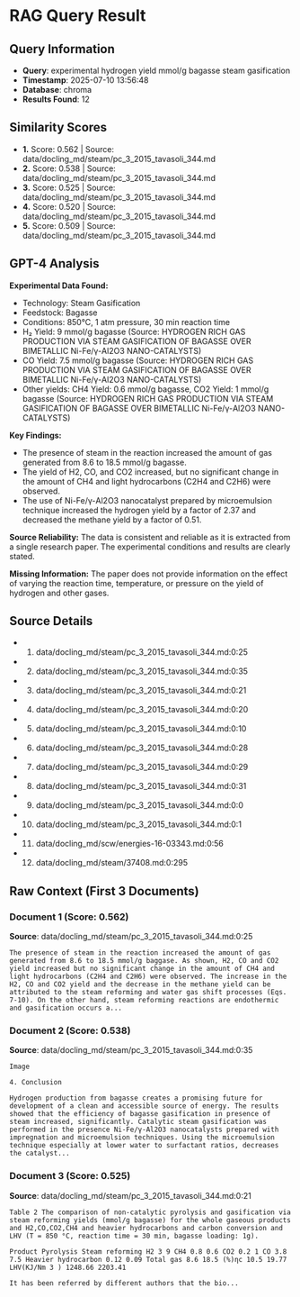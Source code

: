 # RAG Query Result

## Query Information
- **Query**: experimental hydrogen yield mmol/g bagasse steam gasification
- **Timestamp**: 2025-07-10 13:56:48
- **Database**: chroma
- **Results Found**: 12

## Similarity Scores
- **1.** Score: 0.562 | Source: data/docling_md/steam/pc_3_2015_tavasoli_344.md
- **2.** Score: 0.538 | Source: data/docling_md/steam/pc_3_2015_tavasoli_344.md
- **3.** Score: 0.525 | Source: data/docling_md/steam/pc_3_2015_tavasoli_344.md
- **4.** Score: 0.520 | Source: data/docling_md/steam/pc_3_2015_tavasoli_344.md
- **5.** Score: 0.509 | Source: data/docling_md/steam/pc_3_2015_tavasoli_344.md

## GPT-4 Analysis

**Experimental Data Found:**
- Technology: Steam Gasification
- Feedstock: Bagasse
- Conditions: 850°C, 1 atm pressure, 30 min reaction time
- H₂ Yield: 9 mmol/g bagasse (Source: HYDROGEN RICH GAS PRODUCTION VIA STEAM GASIFICATION OF BAGASSE OVER BIMETALLIC Ni-Fe/γ-Al2O3 NANO-CATALYSTS)
- CO Yield: 7.5 mmol/g bagasse (Source: HYDROGEN RICH GAS PRODUCTION VIA STEAM GASIFICATION OF BAGASSE OVER BIMETALLIC Ni-Fe/γ-Al2O3 NANO-CATALYSTS)
- Other yields: CH4 Yield: 0.6 mmol/g bagasse, CO2 Yield: 1 mmol/g bagasse (Source: HYDROGEN RICH GAS PRODUCTION VIA STEAM GASIFICATION OF BAGASSE OVER BIMETALLIC Ni-Fe/γ-Al2O3 NANO-CATALYSTS)

**Key Findings:**
- The presence of steam in the reaction increased the amount of gas generated from 8.6 to 18.5 mmol/g bagasse.
- The yield of H2, CO, and CO2 increased, but no significant change in the amount of CH4 and light hydrocarbons (C2H4 and C2H6) were observed.
- The use of Ni-Fe/γ-Al2O3 nanocatalyst prepared by microemulsion technique increased the hydrogen yield by a factor of 2.37 and decreased the methane yield by a factor of 0.51.

**Source Reliability:**
The data is consistent and reliable as it is extracted from a single research paper. The experimental conditions and results are clearly stated.

**Missing Information:**
The paper does not provide information on the effect of varying the reaction time, temperature, or pressure on the yield of hydrogen and other gases.

## Source Details
- 1. data/docling_md/steam/pc_3_2015_tavasoli_344.md:0:25
- 2. data/docling_md/steam/pc_3_2015_tavasoli_344.md:0:35
- 3. data/docling_md/steam/pc_3_2015_tavasoli_344.md:0:21
- 4. data/docling_md/steam/pc_3_2015_tavasoli_344.md:0:20
- 5. data/docling_md/steam/pc_3_2015_tavasoli_344.md:0:10
- 6. data/docling_md/steam/pc_3_2015_tavasoli_344.md:0:28
- 7. data/docling_md/steam/pc_3_2015_tavasoli_344.md:0:29
- 8. data/docling_md/steam/pc_3_2015_tavasoli_344.md:0:31
- 9. data/docling_md/steam/pc_3_2015_tavasoli_344.md:0:0
- 10. data/docling_md/steam/pc_3_2015_tavasoli_344.md:0:1
- 11. data/docling_md/scw/energies-16-03343.md:0:56
- 12. data/docling_md/steam/37408.md:0:295

## Raw Context (First 3 Documents)

### Document 1 (Score: 0.562)
**Source**: data/docling_md/steam/pc_3_2015_tavasoli_344.md:0:25

```
The presence of steam in the reaction increased the amount of gas generated from 8.6 to 18.5 mmol/g baggase. As shown, H2, CO and CO2 yield increased but no significant change in the amount of CH4 and light hydrocarbons (C2H4 and C2H6) were observed. The increase in the H2, CO and CO2 yield and the decrease in the methane yield can be attributed to the steam reforming and water gas shift processes (Eqs. 7-10). On the other hand, steam reforming reactions are endothermic and gasification occurs a...
```

### Document 2 (Score: 0.538)
**Source**: data/docling_md/steam/pc_3_2015_tavasoli_344.md:0:35

```
Image

4. Conclusion

Hydrogen production from bagasse creates a promising future for development of a clean and accessible source of energy. The results showed that the efficiency of bagasse gasification in presence of steam increased, significantly. Catalytic steam gasification was performed in the presence Ni-Fe/γ-Al2O3 nanocatalysts prepared with impregnation and microemulsion techniques. Using the microemulsion technique especially at lower water to surfactant ratios, decreases the catalyst...
```

### Document 3 (Score: 0.525)
**Source**: data/docling_md/steam/pc_3_2015_tavasoli_344.md:0:21

```
Table 2 The comparison of non-catalytic pyrolysis and gasification via steam reforming yields (mmol/g bagasse) for the whole gaseous products and H2,CO,CO2,CH4 and heavier hydrocarbons and carbon conversion and LHV (T = 850 °C, reaction time = 30 min, bagasse loading: 1g).

Product Pyrolysis Steam reforming H2 3 9 CH4 0.8 0.6 CO2 0.2 1 CO 3.8 7.5 Heavier hydrocarbon 0.12 0.09 Total gas 8.6 18.5 (%)ηc 10.5 19.77 LHV(KJ/Nm 3 ) 1248.66 2203.41

It has been referred by different authors that the bio...
```

